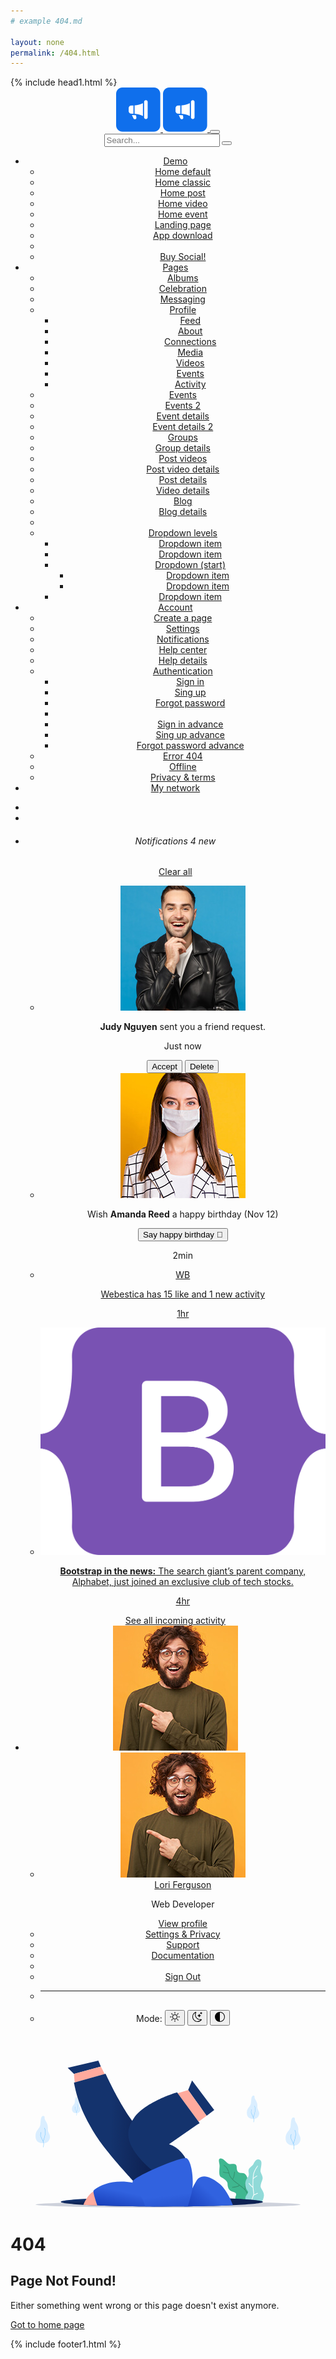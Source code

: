 ```yaml
---
# example 404.md

layout: none
permalink: /404.html
---
```

<!DOCTYPE html>
<html lang="en">
{% include head1.html %}

<body>

<!-- =======================
Header START -->
<header class="navbar-light fixed-top header-static bg-mode">

<!-- Logo Nav START -->
<nav class="navbar navbar-expand-lg">
<div class="container">
<!-- Logo START -->
<a class="navbar-brand" href="index.html">
<img class="light-mode-item navbar-brand-item" src="assets/images/logo.svg" alt="logo">
<img class="dark-mode-item navbar-brand-item" src="assets/images/logo.svg" alt="logo">
</a>
<!-- Logo END -->

<!-- Responsive navbar toggler -->
<button class="navbar-toggler ms-auto icon-md btn btn-light p-0" type="button" data-bs-toggle="collapse" data-bs-target="#navbarCollapse" aria-controls="navbarCollapse" aria-expanded="false" aria-label="Toggle navigation">
<span class="navbar-toggler-animation">
<span></span>
<span></span>
<span></span>
</span>
</button>

<!-- Main navbar START -->
<div class="collapse navbar-collapse" id="navbarCollapse">

<!-- Nav Search START -->
<div class="nav mt-3 mt-lg-0 flex-nowrap align-items-center px-4 px-lg-0">
<div class="nav-item w-100">
<form class="rounded position-relative">
<input class="form-control ps-5 bg-light" type="search" placeholder="Search..." aria-label="Search">
<button class="btn bg-transparent px-2 py-0 position-absolute top-50 start-0 translate-middle-y" type="submit"><i class="bi bi-search fs-5"> </i></button>
</form>
</div>
</div>
<!-- Nav Search END -->

<ul class="navbar-nav navbar-nav-scroll ms-auto">
<!-- Nav item 1 Demos -->
<li class="nav-item dropdown">
<a class="nav-link dropdown-toggle" href="#" id="homeMenu" data-bs-toggle="dropdown" aria-haspopup="true" aria-expanded="false">Demo</a>
<ul class="dropdown-menu" aria-labelledby="homeMenu">
<li> <a class="dropdown-item" href="index.html">Home default</a></li>
<li> <a class="dropdown-item" href="index-classic.html">Home classic</a></li>
<li> <a class="dropdown-item" href="index-post.html">Home post</a></li>
<li> <a class="dropdown-item" href="index-video.html">Home video</a></li>
<li> <a class="dropdown-item" href="index-event.html">Home event</a></li>
<li> <a class="dropdown-item" href="landing.html">Landing page</a></li>
<li> <a class="dropdown-item" href="app-download.html">App download</a></li>
<li class="dropdown-divider"></li>
<li> 
<a class="dropdown-item" href="https://themes.getbootstrap.com/store/webestica/" target="_blank">
<i class="text-success fa-fw bi bi-cloud-download-fill me-2"></i>Buy Social!
</a> 
</li>
</ul>
</li>
<!-- Nav item 2 Pages -->
<li class="nav-item dropdown">
<a class="nav-link dropdown-toggle" href="#" id="pagesMenu" data-bs-toggle="dropdown" aria-haspopup="true" aria-expanded="false">Pages</a>
<ul class="dropdown-menu" aria-labelledby="pagesMenu">
<li> <a class="dropdown-item" href="albums.html">Albums</a></li>
<li> <a class="dropdown-item" href="celebration.html">Celebration</a></li>
<li> <a class="dropdown-item" href="messaging.html">Messaging</a></li>
<!-- Dropdown submenu -->
<li class="dropdown-submenu dropend"> 
<a class="dropdown-item dropdown-toggle" href="#!">Profile</a>
<ul class="dropdown-menu" data-bs-popper="none">
<li> <a class="dropdown-item" href="my-profile.html">Feed</a> </li>
<li> <a class="dropdown-item" href="my-profile-about.html">About</a> </li>
<li> <a class="dropdown-item" href="my-profile-connections.html">Connections</a> </li>
<li> <a class="dropdown-item" href="my-profile-media.html">Media</a> </li>
<li> <a class="dropdown-item" href="my-profile-videos.html">Videos</a> </li>
<li> <a class="dropdown-item" href="my-profile-events.html">Events</a> </li>
<li> <a class="dropdown-item" href="my-profile-activity.html">Activity</a> </li>
</ul>
</li>
<li> <a class="dropdown-item" href="events.html">Events</a></li>
<li> <a class="dropdown-item" href="events-2.html">Events 2</a></li>
<li> <a class="dropdown-item" href="event-details.html">Event details</a></li>
<li> <a class="dropdown-item" href="event-details-2.html">Event details 2</a></li>
<li> <a class="dropdown-item" href="groups.html">Groups</a></li>
<li> <a class="dropdown-item" href="group-details.html">Group details</a></li>
<li> <a class="dropdown-item" href="post-videos.html">Post videos</a></li>
<li> <a class="dropdown-item" href="post-video-details.html">Post video details</a></li>
<li> <a class="dropdown-item" href="post-details.html">Post details</a></li>
<li> <a class="dropdown-item" href="video-details.html">Video details</a></li>
<li> <a class="dropdown-item" href="blog.html">Blog</a></li>
<li> <a class="dropdown-item" href="blog-details.html">Blog details</a></li>

<!-- Dropdown submenu levels -->
<li class="dropdown-divider"></li>
<li class="dropdown-submenu dropend">
<a class="dropdown-item dropdown-toggle" href="#">Dropdown levels</a>
<ul class="dropdown-menu dropdown-menu-end" data-bs-popper="none">
<li> <a class="dropdown-item" href="#">Dropdown item</a> </li>
<li> <a class="dropdown-item" href="#">Dropdown item</a> </li>
<!-- dropdown submenu open left -->
<li class="dropdown-submenu dropstart">
<a class="dropdown-item dropdown-toggle" href="#">Dropdown (start)</a>
<ul class="dropdown-menu dropdown-menu-end" data-bs-popper="none">
<li> <a class="dropdown-item" href="#">Dropdown item</a> </li>
<li> <a class="dropdown-item" href="#">Dropdown item</a> </li>
</ul>
</li>
<li> <a class="dropdown-item" href="#">Dropdown item</a> </li>
</ul>
</li>
</ul>
</li>

<!-- Nav item 3 Post -->
<li class="nav-item dropdown">
<a class="nav-link dropdown-toggle" href="#" id="postMenu" data-bs-toggle="dropdown" aria-haspopup="true" aria-expanded="false">Account </a>
<ul class="dropdown-menu" aria-labelledby="postMenu">
<li> <a class="dropdown-item" href="create-page.html">Create a page</a></li>
<li> <a class="dropdown-item" href="settings.html">Settings</a> </li>
<li> <a class="dropdown-item" href="notifications.html">Notifications</a> </li>
<li> <a class="dropdown-item" href="help.html">Help center</a> </li>
<li> <a class="dropdown-item" href="help-details.html">Help details</a> </li>
<!-- dropdown submenu open left -->
<li class="dropdown-submenu dropstart">
<a class="dropdown-item dropdown-toggle" href="#">Authentication</a>
<ul class="dropdown-menu dropdown-menu-end" data-bs-popper="none">
<li> <a class="dropdown-item" href="sign-in.html">Sign in</a> </li>
<li> <a class="dropdown-item" href="sign-up.html">Sing up</a> </li>
<li> <a class="dropdown-item" href="forgot-password.html">Forgot password</a> </li>
<li class="dropdown-divider"></li>
<li> <a class="dropdown-item" href="sign-in-advance.html">Sign in advance</a> </li>
<li> <a class="dropdown-item" href="sign-up-advance.html">Sing up advance</a> </li>
<li> <a class="dropdown-item" href="forgot-password-advance.html">Forgot password advance</a> </li>
</ul>
</li>
<li> <a class="dropdown-item" href="error-404.html">Error 404</a> </li>
<li> <a class="dropdown-item" href="offline.html">Offline</a> </li>
<li> <a class="dropdown-item" href="privacy-and-terms.html">Privacy & terms</a> </li>
</ul>
</li>

<!-- Nav item 4 Mega menu -->
<li class="nav-item">
<a class="nav-link" href="my-profile-connections.html">My network</a>
</li>
</ul>
</div>
<!-- Main navbar END -->

<!-- Nav right START -->
<ul class="nav flex-nowrap align-items-center ms-sm-3 list-unstyled">
<li class="nav-item ms-2">
<a class="nav-link icon-md btn btn-light p-0" href="messaging.html">
<i class="bi bi-chat-left-text-fill fs-6"> </i>
</a>
</li>
<li class="nav-item ms-2">
<a class="nav-link icon-md btn btn-light p-0" href="settings.html">
<i class="bi bi-gear-fill fs-6"> </i>
</a>
</li>
<li class="nav-item dropdown ms-2">
<a class="nav-link icon-md btn btn-light p-0" href="#" id="notifDropdown" role="button" data-bs-toggle="dropdown" aria-expanded="false" data-bs-auto-close="outside">
<span class="badge-notif animation-blink"></span>
<i class="bi bi-bell-fill fs-6"> </i>
</a>
<div class="dropdown-menu dropdown-animation dropdown-menu-end dropdown-menu-size-md p-0 shadow-lg border-0" aria-labelledby="notifDropdown">
<div class="card">
<div class="card-header d-flex justify-content-between align-items-center">
<h6 class="m-0">Notifications <span class="badge bg-danger bg-opacity-10 text-danger ms-2">4 new</span></h6>
<a class="small" href="#">Clear all</a>
</div>
<div class="card-body p-0">
<ul class="list-group list-group-flush list-unstyled p-2">
<!-- Notif item -->
<li>
<div class="list-group-item list-group-item-action rounded badge-unread d-flex border-0 mb-1 p-3">
<div class="avatar text-center d-none d-sm-inline-block">
<img class="avatar-img rounded-circle" src="assets/images/avatar/01.jpg" alt="">
</div>
<div class="ms-sm-3">
<div class=" d-flex">
<p class="small mb-2"><b>Judy Nguyen</b> sent you a friend request.</p>
<p class="small ms-3 text-nowrap">Just now</p>
</div>
<div class="d-flex">
<button class="btn btn-sm py-1 btn-primary me-2">Accept </button>
<button class="btn btn-sm py-1 btn-danger-soft">Delete </button>
</div>
</div>
</div>
</li>
<!-- Notif item -->
<li>
<div class="list-group-item list-group-item-action rounded badge-unread d-flex border-0 mb-1 p-3 position-relative">
<div class="avatar text-center d-none d-sm-inline-block">
<img class="avatar-img rounded-circle" src="assets/images/avatar/02.jpg" alt="">
</div>
<div class="ms-sm-3 d-flex">
<div>
<p class="small mb-2">Wish <b>Amanda Reed</b> a happy birthday (Nov 12)</p>
<button class="btn btn-sm btn-outline-light py-1 me-2">Say happy birthday 🎂</button>
</div>
<p class="small ms-3">2min</p>
</div>
</div>
</li>
<!-- Notif item -->
<li>
<a href="#" class="list-group-item list-group-item-action rounded d-flex border-0 mb-1 p-3">
<div class="avatar text-center d-none d-sm-inline-block">
<div class="avatar-img rounded-circle bg-success"><span class="text-white position-absolute top-50 start-50 translate-middle fw-bold">WB</span></div>
</div>
<div class="ms-sm-3">
<div class="d-flex">
<p class="small mb-2">Webestica has 15 like and 1 new activity</p>
<p class="small ms-3">1hr</p>
</div>
</div>
</a>
</li>
<!-- Notif item -->
<li>
<a href="#" class="list-group-item list-group-item-action rounded d-flex border-0 p-3 mb-1">
<div class="avatar text-center d-none d-sm-inline-block">
<img class="avatar-img rounded-circle" src="assets/images/logo/12.svg" alt="">
</div>
<div class="ms-sm-3 d-flex">
<p class="small mb-2"><b>Bootstrap in the news:</b> The search giant’s parent company, Alphabet, just joined an exclusive club of tech stocks.</p>
<p class="small ms-3">4hr</p>
</div>
</a>
</li>
</ul>
</div>
<div class="card-footer text-center">
<a href="#" class="btn btn-sm btn-primary-soft">See all incoming activity</a>
</div>
</div>
</div>
</li>
<!-- Notification dropdown END -->

<li class="nav-item ms-2 dropdown">
<a class="nav-link btn icon-md p-0" href="#" id="profileDropdown" role="button" data-bs-auto-close="outside" data-bs-display="static" data-bs-toggle="dropdown" aria-expanded="false">
<img class="avatar-img rounded-2" src="assets/images/avatar/07.jpg" alt="">
</a>
<ul class="dropdown-menu dropdown-animation dropdown-menu-end pt-3 small me-md-n3" aria-labelledby="profileDropdown">
<!-- Profile info -->
<li class="px-3">
<div class="d-flex align-items-center position-relative">
<!-- Avatar -->
<div class="avatar me-3">
<img class="avatar-img rounded-circle" src="assets/images/avatar/07.jpg" alt="avatar">
</div>
<div>
<a class="h6 stretched-link" href="#">Lori Ferguson</a>
<p class="small m-0">Web Developer</p>
</div>
</div>
<a class="dropdown-item btn btn-primary-soft btn-sm my-2 text-center" href="my-profile.html">View profile</a>
</li>
<!-- Links -->
<li><a class="dropdown-item" href="settings.html"><i class="bi bi-gear fa-fw me-2"></i>Settings & Privacy</a></li>
<li> 
<a class="dropdown-item" href="https://support.webestica.com/" target="_blank">
<i class="fa-fw bi bi-life-preserver me-2"></i>Support
</a> 
</li>
<li> 
<a class="dropdown-item" href="docs/index.html" target="_blank">
<i class="fa-fw bi bi-card-text me-2"></i>Documentation
</a> 
</li>
<li class="dropdown-divider"></li>
<li><a class="dropdown-item bg-danger-soft-hover" href="sign-in-advance.html"><i class="bi bi-power fa-fw me-2"></i>Sign Out</a></li>
<li> <hr class="dropdown-divider"></li>
<!-- Dark mode options START -->
<li>
<div class="modeswitch-item theme-icon-active d-flex justify-content-center gap-3 align-items-center p-2 pb-0">
<span>Mode:</span>
<button type="button" class="btn btn-modeswitch nav-link text-primary-hover mb-0" data-bs-theme-value="light" data-bs-toggle="tooltip" data-bs-placement="top" data-bs-title="Light">
<svg xmlns="http://www.w3.org/2000/svg" width="16" height="16" fill="currentColor" class="bi bi-sun fa-fw mode-switch" viewBox="0 0 16 16">
<path d="M8 11a3 3 0 1 1 0-6 3 3 0 0 1 0 6zm0 1a4 4 0 1 0 0-8 4 4 0 0 0 0 8zM8 0a.5.5 0 0 1 .5.5v2a.5.5 0 0 1-1 0v-2A.5.5 0 0 1 8 0zm0 13a.5.5 0 0 1 .5.5v2a.5.5 0 0 1-1 0v-2A.5.5 0 0 1 8 13zm8-5a.5.5 0 0 1-.5.5h-2a.5.5 0 0 1 0-1h2a.5.5 0 0 1 .5.5zM3 8a.5.5 0 0 1-.5.5h-2a.5.5 0 0 1 0-1h2A.5.5 0 0 1 3 8zm10.657-5.657a.5.5 0 0 1 0 .707l-1.414 1.415a.5.5 0 1 1-.707-.708l1.414-1.414a.5.5 0 0 1 .707 0zm-9.193 9.193a.5.5 0 0 1 0 .707L3.05 13.657a.5.5 0 0 1-.707-.707l1.414-1.414a.5.5 0 0 1 .707 0zm9.193 2.121a.5.5 0 0 1-.707 0l-1.414-1.414a.5.5 0 0 1 .707-.707l1.414 1.414a.5.5 0 0 1 0 .707zM4.464 4.465a.5.5 0 0 1-.707 0L2.343 3.05a.5.5 0 1 1 .707-.707l1.414 1.414a.5.5 0 0 1 0 .708z"/>
<use href="#"></use>
</svg>
</button>
<button type="button" class="btn btn-modeswitch nav-link text-primary-hover mb-0" data-bs-theme-value="dark" data-bs-toggle="tooltip" data-bs-placement="top" data-bs-title="Dark">
<svg xmlns="http://www.w3.org/2000/svg" width="16" height="16" fill="currentColor" class="bi bi-moon-stars fa-fw mode-switch" viewBox="0 0 16 16">
<path d="M6 .278a.768.768 0 0 1 .08.858 7.208 7.208 0 0 0-.878 3.46c0 4.021 3.278 7.277 7.318 7.277.527 0 1.04-.055 1.533-.16a.787.787 0 0 1 .81.316.733.733 0 0 1-.031.893A8.349 8.349 0 0 1 8.344 16C3.734 16 0 12.286 0 7.71 0 4.266 2.114 1.312 5.124.06A.752.752 0 0 1 6 .278zM4.858 1.311A7.269 7.269 0 0 0 1.025 7.71c0 4.02 3.279 7.276 7.319 7.276a7.316 7.316 0 0 0 5.205-2.162c-.337.042-.68.063-1.029.063-4.61 0-8.343-3.714-8.343-8.29 0-1.167.242-2.278.681-3.286z"/>
<path d="M10.794 3.148a.217.217 0 0 1 .412 0l.387 1.162c.173.518.579.924 1.097 1.097l1.162.387a.217.217 0 0 1 0 .412l-1.162.387a1.734 1.734 0 0 0-1.097 1.097l-.387 1.162a.217.217 0 0 1-.412 0l-.387-1.162A1.734 1.734 0 0 0 9.31 6.593l-1.162-.387a.217.217 0 0 1 0-.412l1.162-.387a1.734 1.734 0 0 0 1.097-1.097l.387-1.162zM13.863.099a.145.145 0 0 1 .274 0l.258.774c.115.346.386.617.732.732l.774.258a.145.145 0 0 1 0 .274l-.774.258a1.156 1.156 0 0 0-.732.732l-.258.774a.145.145 0 0 1-.274 0l-.258-.774a1.156 1.156 0 0 0-.732-.732l-.774-.258a.145.145 0 0 1 0-.274l.774-.258c.346-.115.617-.386.732-.732L13.863.1z"/>
<use href="#"></use>
</svg>
</button>
<button type="button" class="btn btn-modeswitch nav-link text-primary-hover mb-0 active" data-bs-theme-value="auto" data-bs-toggle="tooltip" data-bs-placement="top" data-bs-title="Auto">
<svg xmlns="http://www.w3.org/2000/svg" width="16" height="16" fill="currentColor" class="bi bi-circle-half fa-fw mode-switch" viewBox="0 0 16 16">
<path d="M8 15A7 7 0 1 0 8 1v14zm0 1A8 8 0 1 1 8 0a8 8 0 0 1 0 16z"/>
<use href="#"></use>
</svg>
</button>
</div>
</li> 
<!-- Dark mode options END-->
</ul>
</li>
<!-- Profile START -->

</ul>
<!-- Nav right END -->
</div>
</nav>
<!-- Logo Nav END -->
</header>
<!-- =======================
Header END -->

<!-- **************** MAIN CONTENT START **************** -->
<main class="py-5">

<!-- Container START -->
<div class="container">
<!-- Extra space -->
<div class="h-100px d-none d-lg-block"></div>
<div class="row align-items-center text-center py-sm-5">
<!-- Error 404 START -->
<div class="col-lg-8 mx-auto">
<!-- SVG START -->
<figure class="m-0 pt-5 pt-md-0">
<svg class="col-sm-7 col-lg-5" version="1.1" id="Layer_1" xmlns="http://www.w3.org/2000/svg" xmlns:xlink="http://www.w3.org/1999/xlink" x="0px" y="0px"
viewBox="0 0 1285.3 712.4" style="enable-background:new 0 0 1285.3 712.4;" xml:space="preserve">
<style type="text/css">
.st0{opacity:0.2;fill:#0B2252;enable-background:new;}
.st1{fill:#DAEEFF;}
.st2{fill:#6AC1FF;}
.st3{fill:#3FB790;}
.st4{fill:#34916F;}
.st5{fill:#90DAD8;}
.st6{fill:#FFFFFF;}
.st7{fill:url(#SVGID_1_);}
.st8{fill:#14336D;}
.st9{fill:#FFAA9D;}
.st10{fill:url(#SVGID_00000080196097221175926860000015854635151939166352_);}
.st11{fill:url(#SVGID_00000125570478491118859570000016173875777852424844_);}
.st12{fill:url(#SVGID_00000139994743433262585760000002217132992610938001_);}
.st13{fill:url(#SVGID_00000103980266939832754290000005538789883632006285_);}
</style>
<g id="illustration">
<g>
<ellipse class="st0" cx="642.7" cy="698.2" rx="642.6" ry="14.2"/>
<g>
<path class="st1" d="M37,400.5c-17.9-0.5-37.4-6.8-37-35.6s21.3-33.3,23.5-54.8c2.1-21.5,2.2-41.6,13.5-41.8s4.1,9,9.4,19
c5.2,10,15.4,22.8,13.4,41.4c-2,18.7,11.3,25.8,10.6,41.1C69.8,385,60.2,401.2,37,400.5z"/>
<path class="st2" d="M43.7,327c-0.3-0.3-0.8-0.3-1.1,0c-0.3,0.3-0.3,0.8,0,1.1c0,0,4.7,4.7,4.2,20.6c-0.4,13.8-7.5,35.1-9.8,41.5
c-2.1-5-4.9-10.5-7.2-15.2c-1.6-3.1-2.9-5.9-3.6-7.6c-2.7-6.3,1.4-19.4,1.4-19.6c0.1-0.4-0.1-0.9-0.5-1s-0.9,0.1-1,0.5
c-0.2,0.6-4.3,13.8-1.4,20.6c0.7,1.8,2.1,4.5,3.7,7.7c4.2,8.5,10.6,21.3,10.5,26.3c-0.1,6.9-1,16.9-1,17c0,0.4,0.3,0.8,0.7,0.8
c0,0,0,0,0.1,0c0.4,0,0.7-0.3,0.8-0.7c0-0.1,0.8-10.1,1-17.1c0-2.2-1-5.7-2.6-9.6c1-2.8,10-28,10.5-43.6
C48.9,332,43.9,327.2,43.7,327z"/>
</g>
<g>
<path class="st1" d="M1056.6,282.4c-15.3-0.5-31.9-5.8-31.5-30.4c0.4-24.6,18.2-28.4,20-46.7c1.8-18.4,1.9-35.5,11.5-35.6
c9.6-0.2,3.5,7.7,8,16.2s13.1,19.4,11.5,35.3c-1.7,15.9,9.7,22,9.1,35C1084.5,269.2,1076.4,283,1056.6,282.4z"/>
<path class="st2" d="M1062.3,219.7c-0.3-0.3-0.7-0.2-0.9,0c-0.3,0.3-0.2,0.7,0,0.9c0,0,4,4,3.6,17.6c-0.3,11.7-6.4,29.9-8.4,35.4
c-1.8-4.3-4.1-9-6.1-13c-1.3-2.7-2.5-5-3.1-6.5c-2.3-5.3,1.2-16.6,1.2-16.7c0.1-0.4-0.1-0.7-0.4-0.8c-0.4-0.1-0.7,0.1-0.8,0.4
c-0.1,0.5-3.6,11.8-1.2,17.6c0.6,1.5,1.8,3.8,3.1,6.5c3.6,7.2,9,18.2,8.9,22.4c-0.1,5.9-0.8,14.4-0.8,14.5c0,0.4,0.2,0.7,0.6,0.7
c0,0,0,0,0.1,0c0.3,0,0.6-0.3,0.7-0.6c0-0.1,0.7-8.6,0.8-14.5c0-1.9-0.9-4.9-2.2-8.2c0.9-2.4,8.5-23.8,8.9-37.2
C1066.7,224,1062.4,219.9,1062.3,219.7z"/>
</g>
<g>
<path class="st1" d="M198.6,254.9c-10.5-0.3-21.9-4-21.7-20.9c0.3-16.9,12.5-19.5,13.8-32.2c1.3-12.6,1.3-24.4,7.9-24.5
c6.6-0.1,2.4,5.3,5.5,11.1c3.1,5.9,9,13.4,7.9,24.3c-1.2,11,6.6,15.1,6.2,24.1C217.8,245.9,212.2,255.4,198.6,254.9z"/>
<path class="st2" d="M202.5,211.8c-0.2-0.2-0.5-0.2-0.6,0c-0.2,0.2-0.2,0.5,0,0.6c0,0,2.7,2.8,2.5,12.1
c-0.2,8.1-4.4,20.6-5.8,24.3c-1.2-2.9-2.8-6.2-4.2-8.9c-0.9-1.8-1.7-3.4-2.1-4.4c-1.6-3.7,0.8-11.4,0.8-11.5
c0.1-0.2-0.1-0.5-0.3-0.6s-0.5,0.1-0.6,0.3c-0.1,0.3-2.5,8.1-0.8,12.1c0.4,1,1.2,2.6,2.2,4.5c2.5,5,6.2,12.5,6.1,15.4
c-0.1,4.1-0.6,9.9-0.6,9.9c0,0.3,0.2,0.5,0.4,0.5l0,0c0.2,0,0.4-0.2,0.5-0.4c0-0.1,0.5-5.9,0.6-10c0-1.3-0.6-3.3-1.5-5.7
c0.6-1.7,5.9-16.4,6.1-25.6C205.5,214.8,202.6,211.9,202.5,211.8z"/>
</g>
<g>
<path class="st1" d="M1251,411.8c-18.4-0.6-38.3-7-37.9-36.5s21.9-34.1,24.1-56.2s2.3-42.6,13.8-42.9c11.5-0.2,4.2,9.2,9.6,19.5
s15.8,23.3,13.8,42.5c-2,19.1,11.6,26.5,10.9,42.1C1284.6,395.9,1274.8,412.5,1251,411.8z"/>
<path class="st2" d="M1257.8,336.4c-0.3-0.3-0.8-0.3-1.1,0c-0.3,0.3-0.3,0.8,0,1.1c0,0,4.8,4.8,4.3,21.1
c-0.4,14.1-7.7,36-10.1,42.5c-2.2-5.1-5-10.8-7.3-15.6c-1.6-3.2-3-6-3.7-7.8c-2.7-6.4,1.4-19.9,1.5-20c0.1-0.4-0.1-0.9-0.5-1
s-0.9,0.1-1,0.5c-0.2,0.6-4.4,14.2-1.4,21.1c0.8,1.8,2.2,4.6,3.8,7.9c4.3,8.7,10.8,21.8,10.7,27c-0.1,7.1-1,17.3-1,17.4
c0,0.4,0.3,0.8,0.7,0.9c0,0,0,0,0.1,0c0.4,0,0.8-0.3,0.8-0.7c0-0.1,0.9-10.3,1-17.5c0-2.3-1-5.8-2.6-9.9
c1.1-2.9,10.3-28.7,10.7-44.7C1263.2,341.6,1258.1,336.6,1257.8,336.4z"/>
</g>
<g>
<g>
<path class="st3" d="M896.2,474.7c-12.9,4.3-3.2,22.5-3.2,35.3s-6.4,48.1,6.4,54.5s32.1,19.3,32.1,32.1s3.2,28.9,16,35.3
s25.7,6.4,25.7,16s-6.4,12.8-3.2,22.5c3.2,9.6,9.6,12.8,6.4,16h83.4c0,0,16-25.7,12.8-41.7s-19.3-16-22.5-28.9
c-3.2-12.8-19.3-16-19.3-28.9c0-12.8-6.4-32.1-16-38.5s-28.9,0-35.3-12.8s0-25.7-9.6-32.1c-9.6-6.4-28.9,3.2-38.5-6.4
C921.9,487.5,905.8,471.5,896.2,474.7z"/>
<path class="st4" d="M909.1,540c0.2-0.9,1.1-1.3,2-1.1c0.2,0,14.8,4.2,25.2,4.1c-7.2-27.4-22.8-33.1-22.9-33.1
c-0.8-0.3-1.3-1.2-1-2s1.2-1.3,2-1s20.2,7.1,26.7,42.9c1.5,8.3,6.9,16.2,14.2,23.7c6.2-6.2,8.1-25.7,8.3-33.1
c0-0.9,0.7-1.6,1.6-1.6l0,0c0.9,0,1.6,0.8,1.6,1.6c0,1.1-0.9,26.8-9.3,35.3c8.1,7.9,18.2,15.5,28.1,23
c10.6,8,20.9,15.8,28.8,23.7c1.3-3.2,1.5-13.4,0.5-24.2c-0.1-0.9,0.6-1.7,1.5-1.7s1.7,0.6,1.7,1.5c0.6,6.8,1.6,21.8-1.5,26.8
c5.3,5.7,9.2,11.6,11.1,17.8c0.3,0.8-0.2,1.7-1.1,2c-0.2,0-0.3,0.1-0.5,0.1c-0.7,0-1.3-0.4-1.5-1.1
c-3.9-13.1-18.4-25.1-34.8-37.6c-8.9,8.4-33.1,9.8-34.2,9.8h-0.1c-0.8,0-1.6-0.7-1.6-1.5c0-0.9,0.6-1.6,1.5-1.7
c0.2,0,23.4-1.4,31.8-8.6c-1.2-0.9-2.4-1.8-3.6-2.7c-20.8-15.6-42.2-31.8-45.7-51c-0.3-1.5-0.6-2.8-0.9-4.2
c-0.5,0-0.9,0.1-1.4,0.1c-10.8,0-24.8-4-25.5-4.2C909.3,541.8,908.8,540.9,909.1,540z"/>
</g>
<path class="st5" d="M1088.4,481.1c16.7,8.4,0,44.9,3.2,57.8c3.2,12.8,12.8,22.5,9.6,35.3c-3.2,12.8-9.6,22.5-9.6,35.3
s19.3,25.7,16,48.1c-3.2,22.5-12.8,28.9-12.8,28.9h-70.6c0,0-6.4-6.4-6.4-19.3c0-12.8,16-25.7,12.8-32.1s-16-19.3-12.8-41.7
c3.2-22.5,12.8-22.5,16-35.3s-3.2-19.3,0-28.9c3.2-9.6,19.3-19.3,22.5-25.7C1059.5,497.2,1069.1,471.5,1088.4,481.1z"/>
<path class="st6" d="M1034.4,593.8c0.7-0.6,1.7-0.5,2.3,0.2c3.2,3.8,11.4,13.1,16.6,17.3c-0.1-2.2-0.2-4.4-0.2-6.6
c0-10,0-20.1,0.5-29.9c0-0.1,0-0.1,0-0.2c0.4-8.7,1.2-17.1,2.7-24.8c3.2-16.2,18.9-38.2,19.5-39.1c0.5-0.7,1.5-0.9,2.2-0.4
s0.9,1.5,0.4,2.2c-0.2,0.2-15.9,22.4-19,37.9c-1.2,5.9-1.9,12.4-2.4,19.1c5.8-6,15.6-11,16.1-11.2c0.8-0.4,1.8-0.1,2.2,0.7
c0.4,0.8,0.1,1.8-0.7,2.2c-0.1,0.1-14.3,7.2-17.9,14c-0.5,9.6-0.5,19.6-0.5,29.5c0,8.5,1.3,17.7,2.4,25.8
c1.1,7.7,2,14.2,1.6,18.8c5.6-3.2,14.9-7,16.2-7.5c0.8-0.3,1.8,0.1,2.1,0.9c0.3,0.8-0.1,1.8-0.9,2.1c-4.3,1.7-15.9,6.7-18.5,9.1
c-3.6,7.3-9.4,22.4-9.9,32.8c0,0.9-0.7,1.5-1.6,1.5c0,0,0,0-0.1,0c-0.9,0-1.6-0.8-1.5-1.7c0.5-11,6.6-26.9,10.3-34.3
c1.6-3.1,0.3-11.9-1-21.2c-0.7-4.9-1.4-10.1-1.8-15.4c-6.5-3.9-18.9-18.8-19.5-19.4C1033.7,595.4,1033.8,594.4,1034.4,593.8z"/>
</g>
<g>
<linearGradient id="SVGID_1_" gradientUnits="userSpaceOnUse" x1="612.1077" y1="-352.8986" x2="612.7188" y2="-370.0066" gradientTransform="matrix(1 0 0 -1 0 310)">
<stop  offset="0" style="stop-color:#14336D"/>
<stop  offset="1" style="stop-color:#0E2253"/>
</linearGradient>
<path class="st7" d="M1103.1,685.3c0,6.2-55.7,11.8-145.7,15.9l0,0c-10.7,0.5-21.9,0.9-33.6,1.4c-52.4,2-114.1,3.4-181.4,4.3
c-1.2,0-2.5,0-3.7,0c-5.9,0.1-11.9,0.2-17.9,0.2c-34.7,0.3-70.8,0.5-107.9,0.5c-11.3,0-22.5,0-33.5-0.1c-16,0-31.8-0.1-47.3-0.3
c-83.2-0.6-159.4-2.2-222.8-4.5c-3.1-0.1-6.3-0.3-9.4-0.3c-24.7-0.9-47.3-2-67.5-3.1c-68.6-3.8-109.7-8.7-109.7-14.1
c0-5.7,47-10.9,124.4-14.9c13-0.7,26.9-1.3,41.5-1.9c3.5-0.2,7-0.3,10.6-0.4c1.5,0,3-0.1,4.5-0.2c0.7,0,1.4-0.1,2.1-0.1
c59.7-2.2,130.9-3.8,208.9-4.5c16.5-0.2,33.3-0.3,50.3-0.4c15.7-0.1,31.7-0.1,47.9-0.1c37.3,0,73.7,0.2,108.6,0.5
c6.2,0.1,12.4,0.2,18.5,0.2c3.8,0.1,7.7,0.1,11.5,0.2c61.5,0.8,117.9,2.2,166.7,4c8.7,0.3,17.2,0.6,25.4,1
C1041.5,672.8,1103.1,678.7,1103.1,685.3z"/>
<g>
<polygon class="st8" points="317,29 304.8,0 156.2,34.9 186.7,64.2 				"/>
<path class="st9" d="M317,29L186.7,64.2c0,0,2.1,31.6,3.8,41.9l145-40.7L317,29z"/>

<linearGradient id="SVGID_00000017490826837838658910000002142626527740690084_" gradientUnits="userSpaceOnUse" x1="-1035.0624" y1="723.5262" x2="-1213.3068" y2="725.9439" gradientTransform="matrix(-1 -7.900000e-03 -7.900000e-03 1 -664.6019 -403.5178)">
<stop  offset="0" style="stop-color:#14336D"/>
<stop  offset="1" style="stop-color:#0E2253"/>
</linearGradient>
<path style="fill:url(#SVGID_00000017490826837838658910000002142626527740690084_);" d="M484,594.6
c0,0-144.6-153.4-197.1-240.3c-52.5-87-81.5-150.6-100.5-247.1L340,63.8c0,0,79,172.5,146.3,248.7S657,560.6,657,560.6
L484,594.6z"/>
<polygon class="st8" points="829.9,267.8 866.9,239.3 759.3,96.2 740.4,142.8 				"/>
<polygon class="st9" points="829.9,267.8 740.4,142.8 689.2,158.7 790.8,296.3 				"/>
<path class="st8" d="M738.1,494c0,0-24.4-68-90.3-88.8c0,0,136.4-95.8,148.2-102.4L686.5,154.2c0,0-152.7,44.5-209.4,124.6
S463.2,422,503.9,471.2c40.8,49.3,98.9,89,98.9,89L738.1,494z"/>
<path class="st9" d="M309.1,702.8c-3.1-0.1-6.3-0.3-9.4-0.3c-24.7-0.9-47.3-2-67.5-3.1c3.5-9.2,8.6-19.4,14.6-28.9
c9.5-15.1,21.5-28.8,33.8-35.4c2.6-1.4,5.3-2.5,7.9-3.2l10.5,36.2L309.1,702.8z"/>

<linearGradient id="SVGID_00000034068006629406653660000012692420182534256547_" gradientUnits="userSpaceOnUse" x1="437.5333" y1="-327.5063" x2="414.9105" y2="-426.9531" gradientTransform="matrix(1 0 0 -1 0 310)">
<stop  offset="0" style="stop-color:#3162DF"/>
<stop  offset="0.9649" style="stop-color:#173DB8"/>
</linearGradient>
<path style="fill:url(#SVGID_00000034068006629406653660000012692420182534256547_);" d="M579.3,707.5c-16,0-31.8-0.1-47.3-0.3
c-83.2-0.6-159.4-2.2-222.8-4.5c-3.1-0.1-6.3-0.3-9.4-0.3c-3.7-9.3-7.8-21.9-11.3-33.9c-4.2-14.4-7.5-27.8-7.8-33.5
c0-0.3,0-0.7,0-1c0.1-11.5,77-64.1,190.8-42.1c4.1,0.8,8.3,1.7,12.5,2.7c39.6,9.4,65.5,35.8,80.9,68.4
C571.5,677,576.3,692.2,579.3,707.5z"/>

<linearGradient id="SVGID_00000101803975007610050020000011470946412395280313_" gradientUnits="userSpaceOnUse" x1="859.6946" y1="-341.0738" x2="765.2094" y2="-442.8716" gradientTransform="matrix(1 0 0 -1 0 310)">
<stop  offset="0" style="stop-color:#3162DF"/>
<stop  offset="0.9649" style="stop-color:#173DB8"/>
</linearGradient>
<path style="fill:url(#SVGID_00000101803975007610050020000011470946412395280313_);" d="M957.4,701.2
c-10.7,0.5-21.9,0.9-33.6,1.4c-52.4,2-114.1,3.4-181.4,4.3c-1.2,0-2.5,0-3.7,0c-5.9,0.1-11.9,0.2-17.9,0.2
c6.4-14.7,12.9-29.4,19.2-43.4c7.4-16.2,14.5-31.4,21.1-44.7l0,0c12.9-25.9,23.6-44.5,29.4-48.3c23.7-15.6,51.6-12.5,99.9,25.1
c21.4,16.7,39.7,45.4,53.1,73C948.9,680.1,953.6,691.2,957.4,701.2z"/>

<linearGradient id="SVGID_00000030466211624571626890000017464207134027537062_" gradientUnits="userSpaceOnUse" x1="626.2271" y1="-346.4812" x2="646.8491" y2="-515.5172" gradientTransform="matrix(1 0 0 -1 0 310)">
<stop  offset="0" style="stop-color:#3162DF"/>
<stop  offset="0.9649" style="stop-color:#173DB8"/>
</linearGradient>
<path style="fill:url(#SVGID_00000030466211624571626890000017464207134027537062_);" d="M761,619L761,619c-0.2,2.1-0.5,4-0.8,6
c-1.6,10.1-4.7,23.6-8.8,38.9c-3.6,13.3-8,27.9-12.8,43c-5.9,0.1-11.9,0.2-17.9,0.2c-34.7,0.3-70.8,0.5-107.9,0.5
c-11.3,0-22.5,0-33.5-0.1c-16,0-31.8-0.1-47.3-0.3c-4.6-16.6-10.7-31.1-17.4-43.9c-17.1-33.2-37.5-55-43.1-71.5
c-0.4-1.3-0.8-2.5-1-3.7c-0.3-1.5,0.6-3.3,2.5-5.5c9.8-11.5,47.5-32,91.4-52.1l0,0c18.9-8.7,38.9-17.4,58.4-25.2
c45.9-18.5,88.6-32.6,105.1-32.4c2.5,0,4.3,0.4,5.5,1.1C755,486.3,767.7,565.1,761,619z"/>
</g>
</g>
</g>
</g>
</svg>
</figure>
<!-- SVG END -->
<!-- 404 info -->
<h1 class="display-1 mt-4">404</h1>
<h2 class="mb-2 h1">Page Not Found!</h2>
<p>Either something went wrong or this page doesn't exist anymore.</p>
<!-- Button -->
<a class="btn btn-primary-soft btn-sm" href="index.html">Got to home page</a>
</div>
<!-- Error 404 START -->
</div> 
<!-- Extra space -->
<div class="h-100px d-none d-lg-block"></div>
<!-- Row END -->
</div>
<!-- Container END -->

</main>
<!-- **************** MAIN CONTENT END **************** -->

{% include footer1.html %}

<!-- =======================
JS libraries, plugins and custom scripts -->

<!-- Bootstrap JS -->
<script src="assets/vendor/bootstrap/dist/js/bootstrap.bundle.min.js"></script>

<!-- Theme Functions -->
<script src="assets/js/functions.js"></script>

</body>
</html>